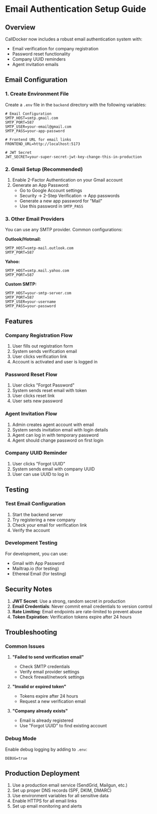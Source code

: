 # Email Authentication Setup Guide

## Overview
CallDocker now includes a robust email authentication system with:
- Email verification for company registration
- Password reset functionality
- Company UUID reminders
- Agent invitation emails

## Email Configuration

### 1. Create Environment File
Create a `.env` file in the `backend` directory with the following variables:

```env
# Email Configuration
SMTP_HOST=smtp.gmail.com
SMTP_PORT=587
SMTP_USER=your-email@gmail.com
SMTP_PASS=your-app-password

# Frontend URL for email links
FRONTEND_URL=http://localhost:5173

# JWT Secret
JWT_SECRET=your-super-secret-jwt-key-change-this-in-production
```

### 2. Gmail Setup (Recommended)
1. Enable 2-Factor Authentication on your Gmail account
2. Generate an App Password:
   - Go to Google Account settings
   - Security → 2-Step Verification → App passwords
   - Generate a new app password for "Mail"
   - Use this password in `SMTP_PASS`

### 3. Other Email Providers
You can use any SMTP provider. Common configurations:

**Outlook/Hotmail:**
```env
SMTP_HOST=smtp-mail.outlook.com
SMTP_PORT=587
```

**Yahoo:**
```env
SMTP_HOST=smtp.mail.yahoo.com
SMTP_PORT=587
```

**Custom SMTP:**
```env
SMTP_HOST=your-smtp-server.com
SMTP_PORT=587
SMTP_USER=your-username
SMTP_PASS=your-password
```

## Features

### Company Registration Flow
1. User fills out registration form
2. System sends verification email
3. User clicks verification link
4. Account is activated and user is logged in

### Password Reset Flow
1. User clicks "Forgot Password"
2. System sends reset email with token
3. User clicks reset link
4. User sets new password

### Agent Invitation Flow
1. Admin creates agent account with email
2. System sends invitation email with login details
3. Agent can log in with temporary password
4. Agent should change password on first login

### Company UUID Reminder
1. User clicks "Forgot UUID"
2. System sends email with company UUID
3. User can use UUID to log in

## Testing

### Test Email Configuration
1. Start the backend server
2. Try registering a new company
3. Check your email for verification link
4. Verify the account

### Development Testing
For development, you can use:
- Gmail with App Password
- Mailtrap.io (for testing)
- Ethereal Email (for testing)

## Security Notes

1. **JWT Secret**: Use a strong, random secret in production
2. **Email Credentials**: Never commit email credentials to version control
3. **Rate Limiting**: Email endpoints are rate-limited to prevent abuse
4. **Token Expiration**: Verification tokens expire after 24 hours

## Troubleshooting

### Common Issues

1. **"Failed to send verification email"**
   - Check SMTP credentials
   - Verify email provider settings
   - Check firewall/network settings

2. **"Invalid or expired token"**
   - Tokens expire after 24 hours
   - Request a new verification email

3. **"Company already exists"**
   - Email is already registered
   - Use "Forgot UUID" to find existing account

### Debug Mode
Enable debug logging by adding to `.env`:
```env
DEBUG=true
```

## Production Deployment

1. Use a production email service (SendGrid, Mailgun, etc.)
2. Set up proper DNS records (SPF, DKIM, DMARC)
3. Use environment variables for all sensitive data
4. Enable HTTPS for all email links
5. Set up email monitoring and alerts 